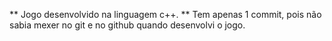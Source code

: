 ** Jogo desenvolvido na linguagem c++.
** Tem apenas 1 commit, pois não sabia mexer no git e no github quando desenvolvi o jogo.